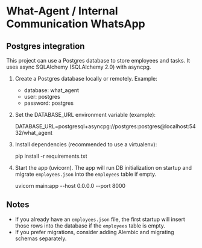 What-Agent / Internal Communication WhatsApp
=========================================

Postgres integration
--------------------

This project can use a Postgres database to store employees and tasks. It uses async SQLAlchemy (SQLAlchemy 2.0) with asyncpg.

1. Create a Postgres database locally or remotely. Example:

	- database: what_agent
	- user: postgres
	- password: postgres

2. Set the DATABASE_URL environment variable (example):

	DATABASE_URL=postgresql+asyncpg://postgres:postgres@localhost:5432/what_agent

3. Install dependencies (recommended to use a virtualenv):

	pip install -r requirements.txt

4. Start the app (uvicorn). The app will run DB initialization on startup and migrate `employees.json` into the `employees` table if empty.

	uvicorn main:app --host 0.0.0.0 --port 8000

Notes
-----
- If you already have an `employees.json` file, the first startup will insert those rows into the database if the `employees` table is empty.
- If you prefer migrations, consider adding Alembic and migrating schemas separately.

